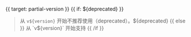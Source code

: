 
{{ target: partial-version }}
{{ if: ${deprecated} }}
> 从 `v${version}` 开始不推荐使用（deprecated）。${deprecated}
{{ else }}
> 从 `v${version}` 开始支持
{{ /if }}
